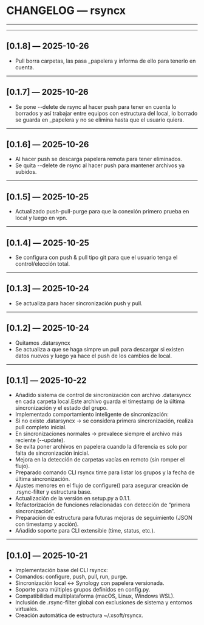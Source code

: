 # CHANGELOG — rsyncx

---
---

## [0.1.8] — 2025-10-26
- Pull borra carpetas, las pasa _papelera y informa de ello para tenerlo en cuenta.

---

## [0.1.7] — 2025-10-26
- Se pone --delete de rsync al hacer push para tener en cuenta lo borrados y así trabajar entre equipos con estructura del local, lo borrado se guarda en _papelera y no se elimina hasta que el usuario quiera.

---

## [0.1.6] — 2025-10-26
- Al hacer push se descarga papelera remota para tener eliminados.
- Se quita --delete de rsync al hacer push para mantener archivos ya subidos.

---

## [0.1.5] — 2025-10-25
- Actualizado push-pull-purge para que la conexión primero prueba en local y luego en vpn.

---

## [0.1.4] — 2025-10-25
- Se configura con push & pull tipo git para que el usuario tenga el control/elección total.

---

## [0.1.3] — 2025-10-24
- Se actualiza para hacer sincronización push y pull.

---

## [0.1.2] — 2025-10-24
- Quitamos .datarsyncx
- Se actualiza a que se haga simpre un pull para descargar si existen datos nuevos y luego ya hace el push de los cambios de local.

---

## [0.1.1] — 2025-10-22
- Añadido sistema de control de sincronización con archivo .datarsyncx en cada carpeta local.Este archivo guarda el timestamp de la última sincronización y el estado del grupo.
- Implementado comportamiento inteligente de sincronización:
- Si no existe .datarsyncx → se considera primera sincronización, realiza pull completo inicial.
- En sincronizaciones normales → prevalece siempre el archivo más reciente (--update).
- Se evita poner archivos en papelera cuando la diferencia es solo por falta de sincronización inicial.
- Mejora en la detección de carpetas vacías en remoto (sin romper el flujo).
- Preparado comando CLI rsyncx time para listar los grupos y la fecha de última sincronización.
- Ajustes menores en el flujo de configure() para asegurar creación de .rsync-filter y estructura base.
- Actualización de la versión en setup.py a 0.1.1.
- Refactorización de funciones relacionadas con detección de “primera sincronización”.
- Preparación de estructura para futuras mejoras de seguimiento (JSON con timestamp y acción).
- Añadido soporte para CLI extensible (time, status, etc.).

---

## [0.1.0] — 2025-10-21
- Implementación base del CLI rsyncx:
- Comandos: configure, push, pull, run, purge.
- Sincronización local ↔ Synology con papelera versionada.
- Soporte para múltiples grupos definidos en config.py.
- Compatibilidad multiplataforma (macOS, Linux, Windows WSL).
- Inclusión de .rsync-filter global con exclusiones de sistema y entornos virtuales.
- Creación automática de estructura ~/.xsoft/rsyncx.